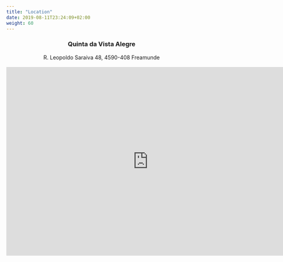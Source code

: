 ```yaml
---
title: "Location"
date: 2019-08-11T23:24:09+02:00
weight: 60
---
```


<div align="center">
  <h3>Quinta da Vista Alegre</h3>
  R. Leopoldo Saraiva 48, 4590-408 Freamunde
</div>
<br/>
<iframe width="750" height="500" id="gmap_canvas" src="https://maps.google.com/maps?q=quinta%20da%20vista%20alegre&t=&z=13&ie=UTF8&iwloc=&output=embed" frameborder="0" scrolling="no" marginheight="0" marginwidth="0"></iframe>
